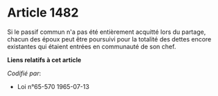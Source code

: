 # Article 1482

Si le passif commun n'a pas été entièrement acquitté lors du partage, chacun des époux peut être poursuivi pour la totalité
des dettes encore existantes qui étaient entrées en communauté de son chef.

**Liens relatifs à cet article**

_Codifié par_:

  - Loi n°65-570 1965-07-13
